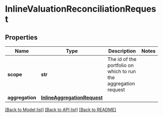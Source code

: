 # InlineValuationReconciliationRequest

## Properties
Name | Type | Description | Notes
------------ | ------------- | ------------- | -------------
**scope** | **str** | The id of the portfolio on which to run the aggregation request | 
**aggregation** | [**InlineAggregationRequest**](InlineAggregationRequest.md) |  | 

[[Back to Model list]](../README.md#documentation-for-models) [[Back to API list]](../README.md#documentation-for-api-endpoints) [[Back to README]](../README.md)


